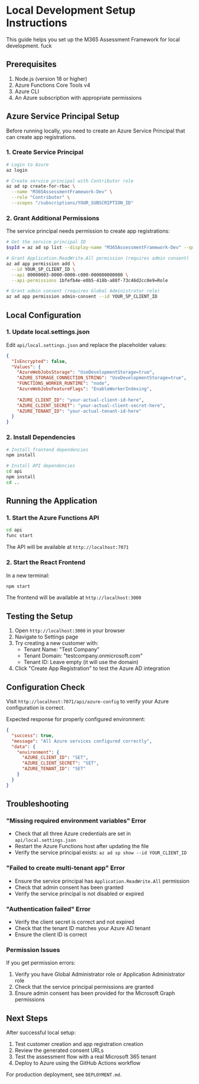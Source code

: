 # Local Development Setup Instructions

This guide helps you set up the M365 Assessment Framework for local development.
fuck

## Prerequisites

1. Node.js (version 18 or higher)
2. Azure Functions Core Tools v4
3. Azure CLI
4. An Azure subscription with appropriate permissions

## Azure Service Principal Setup

Before running locally, you need to create an Azure Service Principal that can create app registrations.

### 1. Create Service Principal

```bash
# Login to Azure
az login

# Create service principal with Contributor role
az ad sp create-for-rbac \
  --name "M365AssessmentFramework-Dev" \
  --role "Contributor" \
  --scopes "/subscriptions/YOUR_SUBSCRIPTION_ID"
```

### 2. Grant Additional Permissions

The service principal needs permission to create app registrations:

```bash
# Get the service principal ID
$spId = az ad sp list --display-name "M365AssessmentFramework-Dev" --query "[0].id" -o tsv

# Grant Application.ReadWrite.All permission (requires admin consent)
az ad app permission add \
  --id YOUR_SP_CLIENT_ID \
  --api 00000003-0000-0000-c000-000000000000 \
  --api-permissions 1bfefb4e-e0b5-418b-a88f-73c46d2cc8e9=Role

# Grant admin consent (requires Global Administrator role)
az ad app permission admin-consent --id YOUR_SP_CLIENT_ID
```

## Local Configuration

### 1. Update local.settings.json

Edit `api/local.settings.json` and replace the placeholder values:

```json
{
  "IsEncrypted": false,
  "Values": {
    "AzureWebJobsStorage": "UseDevelopmentStorage=true",
    "AZURE_STORAGE_CONNECTION_STRING": "UseDevelopmentStorage=true",
    "FUNCTIONS_WORKER_RUNTIME": "node",
    "AzureWebJobsFeatureFlags": "EnableWorkerIndexing",
    
    "AZURE_CLIENT_ID": "your-actual-client-id-here",
    "AZURE_CLIENT_SECRET": "your-actual-client-secret-here", 
    "AZURE_TENANT_ID": "your-actual-tenant-id-here"
  }
}
```

### 2. Install Dependencies

```bash
# Install frontend dependencies
npm install

# Install API dependencies
cd api
npm install
cd ..
```

## Running the Application

### 1. Start the Azure Functions API

```bash
cd api
func start
```

The API will be available at `http://localhost:7071`

### 2. Start the React Frontend

In a new terminal:

```bash
npm start
```

The frontend will be available at `http://localhost:3000`

## Testing the Setup

1. Open `http://localhost:3000` in your browser
2. Navigate to Settings page
3. Try creating a new customer with:
   - Tenant Name: "Test Company"
   - Tenant Domain: "testcompany.onmicrosoft.com"
   - Tenant ID: Leave empty (it will use the domain)
4. Click "Create App Registration" to test the Azure AD integration

## Configuration Check

Visit `http://localhost:7071/api/azure-config` to verify your Azure configuration is correct.

Expected response for properly configured environment:
```json
{
  "success": true,
  "message": "All Azure services configured correctly",
  "data": {
    "environment": {
      "AZURE_CLIENT_ID": "SET",
      "AZURE_CLIENT_SECRET": "SET", 
      "AZURE_TENANT_ID": "SET"
    }
  }
}
```

## Troubleshooting

### "Missing required environment variables" Error

- Check that all three Azure credentials are set in `api/local.settings.json`
- Restart the Azure Functions host after updating the file
- Verify the service principal exists: `az ad sp show --id YOUR_CLIENT_ID`

### "Failed to create multi-tenant app" Error

- Ensure the service principal has `Application.ReadWrite.All` permission
- Check that admin consent has been granted
- Verify the service principal is not disabled or expired

### "Authentication failed" Error

- Verify the client secret is correct and not expired
- Check that the tenant ID matches your Azure AD tenant
- Ensure the client ID is correct

### Permission Issues

If you get permission errors:
1. Verify you have Global Administrator role or Application Administrator role
2. Check that the service principal permissions are granted
3. Ensure admin consent has been provided for the Microsoft Graph permissions

## Next Steps

After successful local setup:
1. Test customer creation and app registration creation
2. Review the generated consent URLs
3. Test the assessment flow with a real Microsoft 365 tenant
4. Deploy to Azure using the GitHub Actions workflow

For production deployment, see `DEPLOYMENT.md`.

